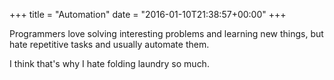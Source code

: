 +++
title = "Automation"
date = "2016-01-10T21:38:57+00:00"
+++

Programmers love solving interesting problems and learning new things, but hate repetitive tasks and usually automate them.

I think that's why I hate folding laundry so much.
			